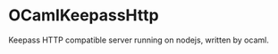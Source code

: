 OCamlKeepassHttp
================

Keepass HTTP compatible server running on nodejs, written by ocaml.
